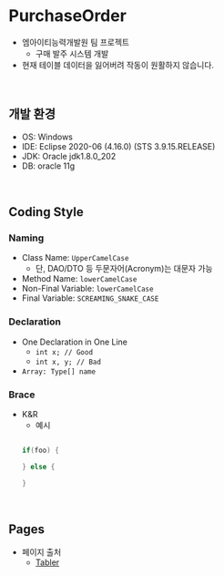 # PurchaseOrder
- 엠아이티능력개발원 팀 프로젝트
  + 구매 발주 시스템 개발
- 현재 테이블 데이터을 잃어버려 작동이 원활하지 않습니다.
<br>

## 개발 환경
- OS: Windows
- IDE: Eclipse 2020-06 (4.16.0) (STS 3.9.15.RELEASE)
- JDK: Oracle jdk1.8.0_202
- DB: oracle 11g
<br>




## Coding Style

### Naming
- Class Name: `UpperCamelCase`
  + 단, DAO/DTO 등 두문자어(Acronym)는 대문자 가능
- Method Name: `lowerCamelCase`
- Non-Final Variable: `lowerCamelCase`
- Final Variable: `SCREAMING_SNAKE_CASE`

### Declaration
  - One Declaration in One Line
    + `int x; // Good`
    + `int x, y; // Bad`
  - `Array: Type[] name`
  
### Brace
  - K&R
  	+ 예시
  	```java
  	
  	if(foo) {
  	
  	} else {
  	
  	}
  	
  	```
<br>

## Pages
  - 페이지 출처
    + [Tabler](https://tabler.io/)
    
